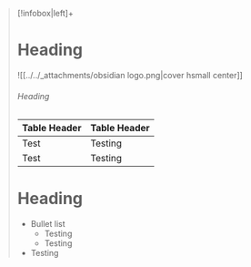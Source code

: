 > [!infobox|left]+
> # Heading
> ![[../../_attachments/obsidian logo.png|cover hsmall center]]
> ###### Heading
> | Table Header |  Table Header |
> | ---- | --- |
> | Test | Testing |
> | Test | Testing |
> 
> # Heading
> - Bullet list
> 	- Testing
> 	- Testing
> - Testing
